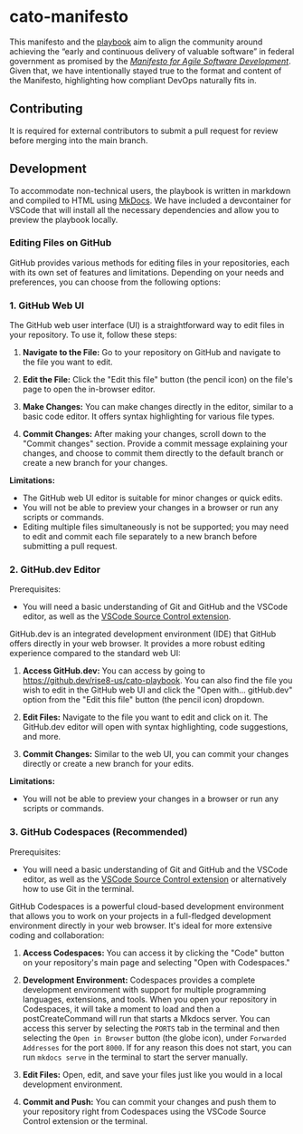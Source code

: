 # cato-manifesto
This manifesto and the [playbook](https://rise8-us.github.io/cato-playbook/) aim to align the community around achieving the “early and continuous delivery of valuable software” in federal government as promised by the [*Manifesto for Agile Software Development*](https://agilemanifesto.org/). Given that, we have intentionally stayed true to the format and content of the Manifesto, highlighting how compliant DevOps naturally fits in.

## Contributing
It is required for external contributors to submit a pull request for review before merging into the main branch.

## Development
To accommodate non-technical users, the playbook is written in markdown and compiled to HTML using [MkDocs](https://www.mkdocs.org/). We have included a devcontainer for VSCode that will install all the necessary dependencies and allow you to preview the playbook locally.

### Editing Files on GitHub
GitHub provides various methods for editing files in your repositories, each with its own set of features and limitations. Depending on your needs and preferences, you can choose from the following options:

### 1. GitHub Web UI

The GitHub web user interface (UI) is a straightforward way to edit files in your repository. To use it, follow these steps:

1. **Navigate to the File:** Go to your repository on GitHub and navigate to the file you want to edit.

2. **Edit the File:** Click the "Edit this file" button (the pencil icon) on the file's page to open the in-browser editor.

3. **Make Changes:** You can make changes directly in the editor, similar to a basic code editor. It offers syntax highlighting for various file types.

4. **Commit Changes:** After making your changes, scroll down to the "Commit changes" section. Provide a commit message explaining your changes, and choose to commit them directly to the default branch or create a new branch for your changes.

**Limitations:**

- The GitHub web UI editor is suitable for minor changes or quick edits.
- You will not be able to preview your changes in a browser or run any scripts or commands.
- Editing multiple files simultaneously is not be supported; you may need to edit and commit each file separately to a new branch before submitting a pull request.

### 2. GitHub.dev Editor
Prerequisites:
- You will need a basic understanding of Git and GitHub and the VSCode editor, as well as the [VSCode Source Control extension](https://code.visualstudio.com/docs/sourcecontrol/overview).

GitHub.dev is an integrated development environment (IDE) that GitHub offers directly in your web browser. It provides a more robust editing experience compared to the standard web UI:

1. **Access GitHub.dev:** You can access by going to https://github.dev/rise8-us/cato-playbook. You can also find the file you wish to edit in the GitHub web UI and click the "Open with... gitHub.dev" option from the "Edit this file" button (the pencil icon) dropdown.

2. **Edit Files:** Navigate to the file you want to edit and click on it. The GitHub.dev editor will open with syntax highlighting, code suggestions, and more.

3. **Commit Changes:** Similar to the web UI, you can commit your changes directly or create a new branch for your edits.

**Limitations:**

- You will not be able to preview your changes in a browser or run any scripts or commands.

### 3. GitHub Codespaces (Recommended)
Prerequisites:
- You will need a basic understanding of Git and GitHub and the VSCode editor, as well as the [VSCode Source Control extension](https://code.visualstudio.com/docs/sourcecontrol/overview) or alternatively how to use Git in the terminal.

GitHub Codespaces is a powerful cloud-based development environment that allows you to work on your projects in a full-fledged development environment directly in your web browser. It's ideal for more extensive coding and collaboration:

1. **Access Codespaces:** You can access it by clicking the "Code" button on your repository's main page and selecting "Open with Codespaces."

2. **Development Environment:** Codespaces provides a complete development environment with support for multiple programming languages, extensions, and tools. When you open your repository in Codespaces, it will take a moment to load and then a postCreateCommand will run that starts a Mkdocs server. You can access this server by selecting the `PORTS` tab in the terminal and then selecting the `Open in Browser` button (the globe icon), under `Forwarded Addresses` for the port `8000`. If for any reason this does not start, you can run `mkdocs serve` in the terminal to start the server manually.

3. **Edit Files:** Open, edit, and save your files just like you would in a local development environment.

4. **Commit and Push:** You can commit your changes and push them to your repository right from Codespaces using the VSCode Source Control extension or the terminal.
